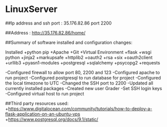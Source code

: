# LinuxServer

##Ip address and ssh port : 35.176.82.86 port 2200

##Address : http://35.176.82.86/home/

##Summary of software installed and configuration changes:

Installed
+python pip
+Apache
+Git
+Virtual Environment
+flask
+wsgi python
+jinja2
+markupsafe
+httplib2
+oauth2
+rsa
+six
+oauth2client
+urllib3
+pyasn1-modules
+postgresql
+sqlalchemy
+psycopg2
+requests


-Configured firewall to allow port 80, 2200 and 123
-Configured apache to run project
-Configured postgresql to run database for project
-Configured the local timezone to UTC
-Changed the SSH port to 2200
-Updated all currently installed packages
-Created new user Grader
-Set SSH login keys
-Configured virtual host to run project

##Third party resources used:
+https://www.digitalocean.com/community/tutorials/how-to-deploy-a-flask-application-on-an-ubuntu-vps
+https://www.postgresql.org/docs/9.1/static/
